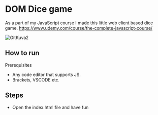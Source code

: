 # DOM Dice game
As a part of my JavaScript course I made this little web client based dice game.
https://www.udemy.com/course/the-complete-javascript-course/

![GitKuva2](https://user-images.githubusercontent.com/49878974/73863095-373fe180-4848-11ea-9f05-f19e3bf9c841.png)


## How to run
Prerequisites
* Any code editor that supports JS.
* Brackets, VSCODE etc.

## Steps
* Open the index.html file and have fun
